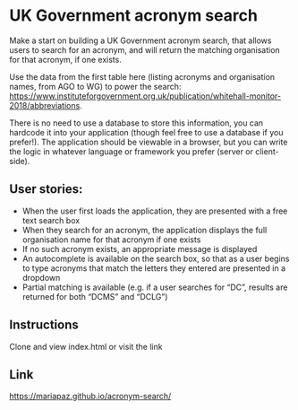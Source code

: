 # UK Government acronym search
Make a start on building a UK Government acronym search, that allows users to search for an acronym, and will return the matching organisation for that acronym, if one exists.

Use the data from the first table here (listing acronyms and organisation names, from AGO to WG) to power the search: https://www.instituteforgovernment.org.uk/publication/whitehall-monitor-2018/abbreviations.

There is no need to use a database to store this information, you can hardcode it into your application (though feel free to use a database if you prefer!). The application should be viewable in a browser, but you can write the logic in whatever language or framework you prefer (server or client-side).

## User stories:
- When the user first loads the application, they are presented with a free text search box
- When they search for an acronym, the application displays the full organisation name for that acronym if one exists
- If no such acronym exists, an appropriate message is displayed
- An autocomplete is available on the search box, so that as a user begins to type acronyms that match the letters they entered are presented in a dropdown
- Partial matching is available (e.g. if a user searches for “DC”, results are returned for both “DCMS” and “DCLG”)

## Instructions
Clone and view index.html or visit the link

## Link
https://mariapaz.github.io/acronym-search/
